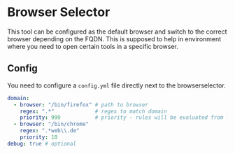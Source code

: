 # Browser Selector

This tool can be configured as the default browser and switch to the correct browser depending on the FQDN. This is supposed to help in environment where you need to open certain tools in a specific browser.

## Config

You need to configure a `config.yml` file directly next to the browserselector.

```yaml
domain:
  - browser: "/bin/firefox" # path to browser
    regex: ".*"             # regex to match domain
    priority: 999           # priority - rules will be evaluated from lowest to highest
  - browser: "/bin/chrome"
    regex: ".*web\\.de"
    priority: 10
debug: true # optional
```
